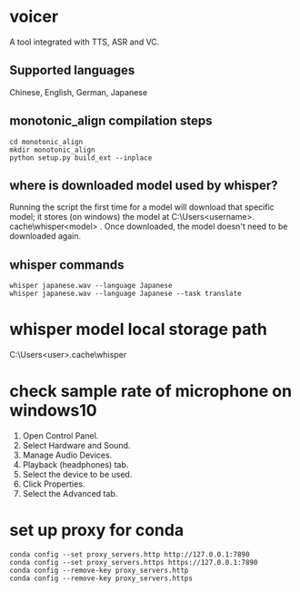 # voicer
A tool integrated with TTS, ASR and VC.  
## Supported languages
Chinese, English, German, Japanese
## monotonic_align compilation steps
```commandline
cd monotonic_align
mkdir monotonic_align
python setup.py build_ext --inplace
```
## where is downloaded model used by whisper?
Running the script the first time for a model will download that specific model; it stores (on windows) the model at C:\Users\<username>\. cache\whisper\<model> . Once downloaded, the model doesn't need to be downloaded again.
## whisper commands
```commandline
whisper japanese.wav --language Japanese
whisper japanese.wav --language Japanese --task translate
```
# whisper model local storage path
C:\Users\<user>\.cache\whisper

# check sample rate of microphone on windows10
1. Open Control Panel.
2. Select Hardware and Sound.
3. Manage Audio Devices.
4. Playback (headphones) tab.
5. Select the device to be used.
6. Click Properties.
7. Select the Advanced tab.

# set up proxy for conda
```commandline
conda config --set proxy_servers.http http://127.0.0.1:7890
conda config --set proxy_servers.https https://127.0.0.1:7890
conda config --remove-key proxy_servers.http
conda config --remove-key proxy_servers.https
```